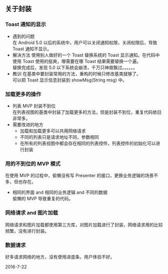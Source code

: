 ## 关于封装
### Toast 通知的显示
- 遇到的问题  
在 Android 5.0 以后的系统中，用户可以关闭通知权限，关闭权限后，导致 Toast 通知不显示。
- 解决方法
使用别人做好的一个 Toast 替换系统的 Toast 显示通知。在代码中使用 Toast 使用的挺爽，哪需要在哪
Toast 结果需要替换一个遍。  
替换完成后，发现 5.0 以下系统会崩溃，千万只神兽飘过。。。。。。  
- 教训
在基类中要封装常用的方法，重构的时候只修改基类就够了。  
可以把 Toast 显示信息封装到 showMsg(String msg) 中。  

### 加载更多的操作
- 列表 MVP 封装不到位   
在列表视图的基类中封装了加载更多的方法，但是封装不到位，重复代码依旧非常多。
- 需要改进的地方
  - 加载和加载更多可以共用网络请求
  - 不同的列表只是请求地址不同，参数相同
  - 在所有的列表视图中都会存在相同的列表控件，列表控件的初始化可以进行封装

### 用的不到位的 MVP 模式  
在使用 MVP 的过程中，偷懒没有写 Presenter 的接口，更换业务逻辑的场景不多，但也存在。
- 相同的界面 and 相同的业务逻辑 and 不同的数据  
偷懒的 MVP 导致重复的代码。

### 网络请求 and 图片加载
网络请求和图片加载都使用第三方库，对图片加载进行了封装，网络请求用的比较频繁，没有进行封装。

### 数据请求
好多请求网络的地方，没有使用进度条，用户体验不好。

2016-7-22
